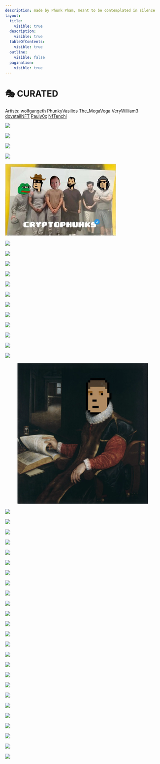 ```yaml
---
description: made by Phunk Pham, meant to be contemplated in silence
layout:
  title:
    visible: true
  description:
    visible: true
  tableOfContents:
    visible: true
  outline:
    visible: false
  pagination:
    visible: true
---
```


# 🎭 CURATED

Artists: [wolfgangeth](https://twitter.com/wolfgangeth) [PhunkyVasilios](https://twitter.com/PhunkyVasilios) [The\_MegaVega](https://twitter.com/The\_MegaVega) [VeryWilliam3](https://twitter.com/VeryWilliam3) [dovetailNFT](https://twitter.com/dovetailNFT) [Pauly0x](https://twitter.com/Pauly0x) [NfTenchi](https://twitter.com/NfTenchi)

![](../../.gitbook/assets/A1F07E7B-370E-42EF-BD2A-D49B49C9AFEB.jpg)

![](../../.gitbook/assets/FQKh-lsWQAwxE-X.jpeg)

![](../../.gitbook/assets/1v6Xou.png)

![](../../.gitbook/assets/FSHAr3hWYAQHkxx.jpeg)

![](<../../.gitbook/assets/image (34).png>)

![](../../.gitbook/assets/FLoSjOgacAER94g.jpeg)

![](../../.gitbook/assets/FOjCnhTXsAQiHWA.jpeg)

![](../../.gitbook/assets/FFy52QrXIAMAmfH.jpeg)

![](../../.gitbook/assets/FM36kqWWYBEpeuq.jpeg)

![](<../../.gitbook/assets/FGm5PkSXwAww\_bS (1).png>)

![](../../.gitbook/assets/FFvNG-yWYAgUaNK.png)

![](../../.gitbook/assets/FFmtrA0WYAERtxL.jpeg)

![](../../.gitbook/assets/FFeRi18XMA0b0ts.png)

![](../../.gitbook/assets/FFascePX0AI8BZe.jpeg)

![](../../.gitbook/assets/FFZ2Vt2X0AQjBgA.png)

![](../../.gitbook/assets/FFZXCCRWYAceLhU.jpeg)

![](../../.gitbook/assets/FEwEjoTX0AU\_TVV.jpeg)

<figure><img src="../../.gitbook/assets/F3mUdg9XQAAKuKj.webp" alt=""><figcaption></figcaption></figure>

![](../../.gitbook/assets/phartinLuther.jpg)

![](../../.gitbook/assets/PHOc35c03a6-55e1-11e4-ab69-d14bddea9e1e-805x453.jpg)

![](../../.gitbook/assets/FGcRPArWQAMz34x.jpeg)

![](../../.gitbook/assets/FOd8KckX0AoIiCr.jpeg)

![](../../.gitbook/assets/FG1CiwGXIAQ34Li.jpeg)

![](../../.gitbook/assets/FGszXujWYAIeRWy.jpeg)

![](../../.gitbook/assets/FGn4QBnWYAIL6Wg.jpeg)

![](../../.gitbook/assets/FGlM0AlXIAQyC1J.jpeg)

![](../../.gitbook/assets/FGlGuHHXsAsUep0.jpeg)

![](../../.gitbook/assets/FGiY2WCXwAEWtvi.jpeg)

![](../../.gitbook/assets/FGhTkO6XoAQLYwy.jpeg)

![](../../.gitbook/assets/FGhHHmoWQAUG3Bb.jpeg)

![](../../.gitbook/assets/FGgWm56XMAMvRlJ.jpeg)

![](../../.gitbook/assets/FGdJO4FXsAUPRGk.jpeg)

![](../../.gitbook/assets/FGd7O4HWYAA7JOk.jpeg)

![](../../.gitbook/assets/FGc8qRdXwAI0OWu.jpeg)

![](../../.gitbook/assets/FGdD7pSXsAMIUf\_.jpeg)

![](../../.gitbook/assets/FGcjgCGXMAUAp2L.jpeg)

![](../../.gitbook/assets/FGcjdGOWUAUt5Wx.jpeg)

![](../../.gitbook/assets/FGgCTJMX0AA9SVF.jpeg)

![](../../.gitbook/assets/FPrHO\_sWYAEELcm.jpeg)

![](../../.gitbook/assets/FPrrFYPXwBIF3tq.jpeg)

![](../../.gitbook/assets/IMG\_5186.png)

![](../../.gitbook/assets/IMG\_5199.png)

![](../../.gitbook/assets/FPxOws-XsAYVich.jpeg)

